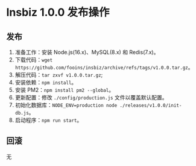 # Insbiz 1.0.0 发布操作

## 发布

1. 准备工作：安装 Node.js(16.x)、MySQL(8.x) 和 Redis(7.x)。
2. 下载代码：`wget https://github.com/fooins/insbiz/archive/refs/tags/v1.0.0.tar.gz`。
3. 解压代码：`tar zxvf v1.0.0.tar.gz`;
4. 安装依赖：`npm install`。
5. 安装 PM2：`npm install pm2 --global`。
6. 更新配置：修改 `./config/production.js` 文件以覆盖默认配置。
7. 初始化数据库：`NODE_ENV=production node ./releases/v1.0.0/init-db.js`。
8. 启动程序：`npm run start`。

## 回滚

无
